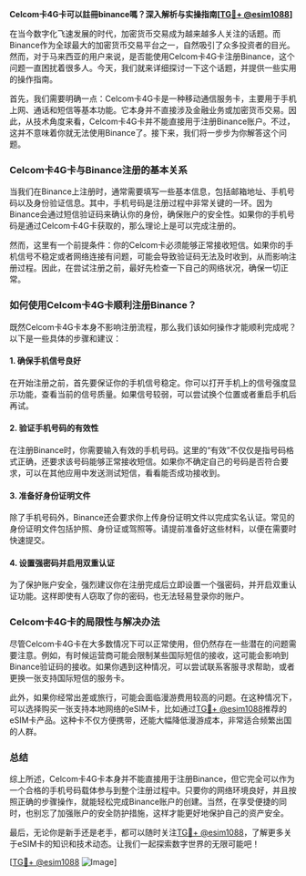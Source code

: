 **Celcom卡4G卡可以註冊binance嗎？深入解析与实操指南[[TG💪+ @esim1088](https://t.me/s/esim1088)]**

在当今数字化飞速发展的时代，加密货币交易成为越来越多人关注的话题。而Binance作为全球最大的加密货币交易平台之一，自然吸引了众多投资者的目光。然而，对于马来西亚的用户来说，是否能使用Celcom卡4G卡注册Binance，这个问题一直困扰着很多人。今天，我们就来详细探讨一下这个话题，并提供一些实用的操作指南。

首先，我们需要明确一点：Celcom卡4G卡是一种移动通信服务卡，主要用于手机上网、通话和短信等基本功能。它本身并不直接涉及金融业务或加密货币交易。因此，从技术角度来看，Celcom卡4G卡并不能直接用于注册Binance账户。不过，这并不意味着你就无法使用Binance了。接下来，我们将一步步为你解答这个问题。

### Celcom卡4G卡与Binance注册的基本关系

当我们在Binance上注册时，通常需要填写一些基本信息，包括邮箱地址、手机号码以及身份验证信息。其中，手机号码是注册过程中非常关键的一环。因为Binance会通过短信验证码来确认你的身份，确保账户的安全性。如果你的手机号码是通过Celcom卡4G卡获取的，那么理论上是可以完成注册的。

然而，这里有一个前提条件：你的Celcom卡必须能够正常接收短信。如果你的手机信号不稳定或者网络连接有问题，可能会导致验证码无法及时收到，从而影响注册过程。因此，在尝试注册之前，最好先检查一下自己的网络状况，确保一切正常。

### 如何使用Celcom卡4G卡顺利注册Binance？

既然Celcom卡4G卡本身不影响注册流程，那么我们该如何操作才能顺利完成呢？以下是一些具体的步骤和建议：

#### 1. 确保手机信号良好

在开始注册之前，首先要保证你的手机信号稳定。你可以打开手机上的信号强度显示功能，查看当前的信号质量。如果信号较弱，可以尝试换个位置或者重启手机后再试。

#### 2. 验证手机号码的有效性

在注册Binance时，你需要输入有效的手机号码。这里的“有效”不仅仅是指号码格式正确，还要求该号码能够正常接收短信。如果你不确定自己的号码是否符合要求，可以在其他应用中发送测试短信，看看能否成功接收到。

#### 3. 准备好身份证明文件

除了手机号码外，Binance还会要求你上传身份证明文件以完成实名认证。常见的身份证明文件包括护照、身份证或驾照等。请提前准备好这些材料，以便在需要时快速提交。

#### 4. 设置强密码并启用双重认证

为了保护账户安全，强烈建议你在注册完成后立即设置一个强密码，并开启双重认证功能。这样即使有人窃取了你的密码，也无法轻易登录你的账户。

### Celcom卡4G卡的局限性与解决办法

尽管Celcom卡4G卡在大多数情况下可以正常使用，但仍然存在一些潜在的问题需要注意。例如，有时候运营商可能会限制某些国际短信的接收，这可能会影响到Binance验证码的接收。如果你遇到这种情况，可以尝试联系客服寻求帮助，或者更换一张支持国际短信的服务卡。

此外，如果你经常出差或旅行，可能会面临漫游费用较高的问题。在这种情况下，可以选择购买一张支持本地网络的eSIM卡，比如通过[TG💪+ @esim1088](https://t.me/s/esim1088)推荐的eSIM卡产品。这种卡不仅方便携带，还能大幅降低漫游成本，非常适合频繁出国的人群。

### 总结

综上所述，Celcom卡4G卡本身并不能直接用于注册Binance，但它完全可以作为一个合格的手机号码载体参与到整个注册过程中。只要你的网络环境良好，并且按照正确的步骤操作，就能轻松完成Binance账户的创建。当然，在享受便捷的同时，也别忘了加强账户的安全防护措施，这样才能更好地保护自己的资产安全。

最后，无论你是新手还是老手，都可以随时关注[TG💪+ @esim1088](https://t.me/s/esim1088)，了解更多关于eSIM卡的知识和技术动态。让我们一起探索数字世界的无限可能吧！

[[TG💪+ @esim1088](https://t.me/s/esim1088) ![Image](https://i.postimg.cc/4NQfJmqS/Snipaste-2025-05-13-00-14-12.png)]